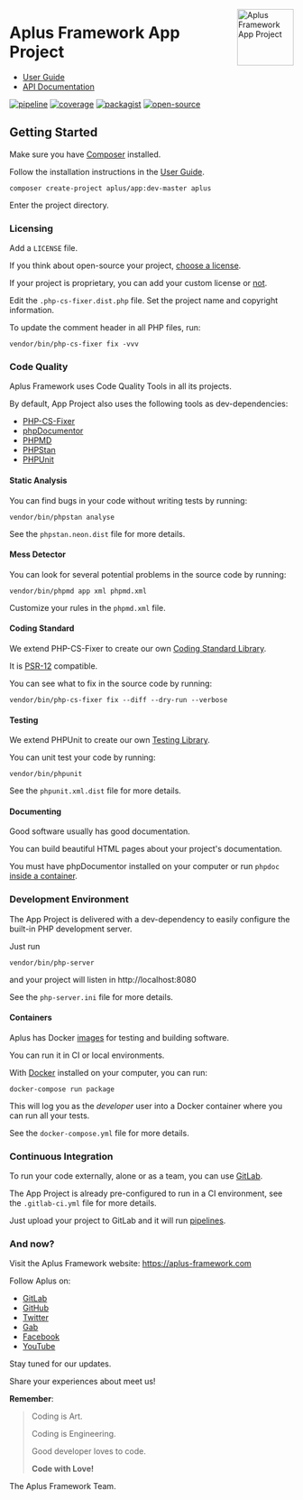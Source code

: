 <a href="https://gitlab.com/aplus-framework/projects/app"><img src="https://gitlab.com/aplus-framework/projects/app/-/raw/master/guide/image.png" alt="Aplus Framework App Project" align="right" width="100"></a>

# Aplus Framework App Project

- [User Guide](https://docs.aplus-framework.com/guides/projects/app/index.html)
- [API Documentation](https://docs.aplus-framework.com/packages/app.html)

[![pipeline](https://gitlab.com/aplus-framework/projects/app/badges/master/pipeline.svg)](https://gitlab.com/aplus-framework/projects/app/-/pipelines?scope=branches)
[![coverage](https://gitlab.com/aplus-framework/projects/app/badges/master/coverage.svg?job=test:php)](https://aplus-framework.gitlab.io/projects/app/coverage/)
[![packagist](https://img.shields.io/packagist/v/aplus/app)](https://packagist.org/packages/aplus/app)
[![open-source](https://img.shields.io/badge/open--source-sponsor-magenta)](https://aplus-framework.com/sponsor)

## Getting Started

Make sure you have [Composer](https://getcomposer.org/doc/00-intro.md) installed.

Follow the installation instructions in the [User Guide](https://docs.aplus-framework.com/guides/projects/app/index.html).

```
composer create-project aplus/app:dev-master aplus 
```

Enter the project directory.

### Licensing

Add a `LICENSE` file.

If you think about open-source your project,
[choose a license](https://choosealicense.com/licenses/).

If your project is proprietary, you can add your custom license or
[not](https://choosealicense.com/no-permission/).

Edit the `.php-cs-fixer.dist.php` file.
Set the project name and copyright information. 

To update the comment header in all PHP files, run:

```
vendor/bin/php-cs-fixer fix -vvv
```

### Code Quality

Aplus Framework uses Code Quality Tools in all its projects.

By default, App Project also uses the following tools as dev-dependencies: 

- [PHP-CS-Fixer](https://cs.symfony.com)
- [phpDocumentor](https://phpdoc.org)
- [PHPMD](https://phpmd.org)
- [PHPStan](https://phpstan.org)
- [PHPUnit](https://phpunit.de)

#### Static Analysis

You can find bugs in your code without writing tests by running:

```
vendor/bin/phpstan analyse
```

See the `phpstan.neon.dist` file for more details. 

#### Mess Detector

You can look for several potential problems in the source code by running: 

```
vendor/bin/phpmd app xml phpmd.xml
```

Customize your rules in the `phpmd.xml` file.

#### Coding Standard

We extend PHP-CS-Fixer to create our own
[Coding Standard Library](https://gitlab.com/aplus-framework/libraries/coding-standard).

It is [PSR-12](https://www.php-fig.org/psr/psr-12/) compatible.

You can see what to fix in the source code by running:

```
vendor/bin/php-cs-fixer fix --diff --dry-run --verbose
```

#### Testing

We extend PHPUnit to create our own
[Testing Library](https://gitlab.com/aplus-framework/libraries/testing).

You can unit test your code by running:

```
vendor/bin/phpunit
```

See the `phpunit.xml.dist` file for more details. 

#### Documenting

Good software usually has good documentation.

You can build beautiful HTML pages about your project's documentation. 

You must have phpDocumentor installed on your computer or run `phpdoc`
[inside a container](#containers).

### Development Environment

The App Project is delivered with a dev-dependency to easily configure the
built-in PHP development server.

Just run

```
vendor/bin/php-server
```

and your project will listen in http://localhost:8080

See the `php-server.ini` file for more details. 

#### Containers

Aplus has Docker [images](https://gitlab.com/aplus-framework/images) for testing
and building software.

You can run it in CI or local environments.

With [Docker](https://www.docker.com/get-started) installed on your computer,
you can run:

```
docker-compose run package
```

This will log you as the *developer* user into a Docker container where you can
run all your tests.

See the `docker-compose.yml` file for more details.

### Continuous Integration

To run your code externally, alone or as a team, you can use
[GitLab](https://about.gitlab.com/stages-devops-lifecycle/continuous-integration/).

The App Project is already pre-configured to run in a CI environment,
see the `.gitlab-ci.yml` file for more details.

Just upload your project to GitLab and it will run
[pipelines](https://docs.gitlab.com/ee/ci/pipelines/#view-pipelines).

### And now?

Visit the Aplus Framework website: https://aplus-framework.com

Follow Aplus on:

- [GitLab](https://gitlab.com/aplus-framework/projects/app)
- [GitHub](https://github.com/aplus-framework/app)
- [Twitter](https://twitter.com/AplusFramework)
- [Gab](https://gab.com/AplusFramework)
- [Facebook](https://www.facebook.com/AplusFramework)
- [YouTube](https://www.youtube.com/channel/UCPeXnwhvq7wUnBauiSMZ-wg)

Stay tuned for our updates.

Share your experiences about meet us!

**Remember**:

> Coding is Art.
>
> Coding is Engineering.
>
> Good developer loves to code.
>
> **Code with Love!**

The Aplus Framework Team.
